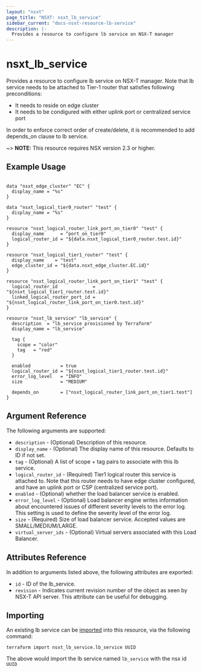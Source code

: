 ```yaml
---
layout: "nsxt"
page_title: "NSXT: nsxt_lb_service"
sidebar_current: "docs-nsxt-resource-lb-service"
description: |-
  Provides a resource to configure lb service on NSX-T manager
---
```


# nsxt_lb_service

Provides a resource to configure lb service on NSX-T manager.
Note that lb service needs to be attached to Tier-1 router that satisfies
following preconditions:
* It needs to reside on edge cluster
* It needs to be condigured with either uplink port or centralized service port

In order to enforce correct order of create/delete, it is recommended to add
depends_on clause to lb service.

~> **NOTE:** This resource requires NSX version 2.3 or higher.

## Example Usage

```hcl

data "nsxt_edge_cluster" "EC" {
  display_name = "%s"
}

data "nsxt_logical_tier0_router" "test" {
  display_name = "%s"
}

resource "nsxt_logical_router_link_port_on_tier0" "test" {
  display_name      = "port_on_tier0"
  logical_router_id = "${data.nsxt_logical_tier0_router.test.id}"
}

resource "nsxt_logical_tier1_router" "test" {
  display_name    = "test"
  edge_cluster_id = "${data.nsxt_edge_cluster.EC.id}"
}

resource "nsxt_logical_router_link_port_on_tier1" "test" {
  logical_router_id             = "${nsxt_logical_tier1_router.test.id}"
  linked_logical_router_port_id = "${nsxt_logical_router_link_port_on_tier0.test.id}"
}

resource "nsxt_lb_service" "lb_service" {
  description  = "lb_service provisioned by Terraform"
  display_name = "lb_service"

  tag {
    scope = "color"
    tag   = "red"
  }

  enabled           = true
  logical_router_id = "${nsxt_logical_tier1_router.test.id}"
  error_log_level   = "INFO"
  size              = "MEDIUM"

  depends_on        = ["nsxt_logical_router_link_port_on_tier1.test"]
}
```

## Argument Reference

The following arguments are supported:

* `description` - (Optional) Description of this resource.
* `display_name` - (Optional) The display name of this resource. Defaults to ID if not set.
* `tag` - (Optional) A list of scope + tag pairs to associate with this lb service.
* `logical_router_id` - (Required) Tier1 logical router this service is attached to. Note that this router needs to have edge cluster configured, and have an uplink port or CSP (centralized service port).
* `enabled` - (Optional) whether the load balancer service is enabled.
* `error_log_level` - (Optional) Load balancer engine writes information about encountered issues of different severity levels to the error log. This setting is used to define the severity level of the error log.
* `size` - (Required) Size of load balancer service. Accepted values are SMALL/MEDIUM/LARGE.
* `virtual_server_ids` - (Optional) Virtual servers associated with this Load Balancer.


## Attributes Reference

In addition to arguments listed above, the following attributes are exported:

* `id` - ID of the lb_service.
* `revision` - Indicates current revision number of the object as seen by NSX-T API server. This attribute can be useful for debugging.


## Importing

An existing lb service can be [imported][docs-import] into this resource, via the following command:

[docs-import]: /docs/import/index.html

```
terraform import nsxt_lb_service.lb_service UUID
```

The above would import the lb service named `lb_service` with the nsx id `UUID`
